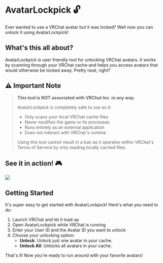 # AvatarLockpick 🔓
Ever wanted to use a VRChat avatar but it was locked? Well now you can unlock it using AvatarLockpick!

## What's this all about?
AvatarLockpick is user friendly tool for unlocking VRChat avatars. It works by scanning through your VRChat cache and helps you access avatars that would otherwise be locked away. Pretty neat, right?

## ⚠️ Important Note
> **This tool is NOT associated with VRChat Inc. in any way.**
> 
> AvatarLockpick is completely safe to use as it:
> - Only scans your local VRChat cache files
> - Never modifies the game or its processes
> - Runs entirely as an external application
> - Does not interact with VRChat's runtime
> 
> Using this tool cannot result in a ban as it operates within VRChat's Terms of Service by only reading locally cached files.

## See it in action! 🎮
[<img src="https://img.shields.io/badge/▶️_Watch_Video_Tutorial-4c71f2?style=for-the-badge" />](https://youtu.be/PnvDtNmAfOk)

## Getting Started
It's super easy to get started with AvatarLockpick! Here's what you need to do:

1. Launch VRChat and let it load up
2. Open AvatarLockpick while VRChat is running
3. Enter your User ID and the Avatar ID you want to unlock
4. Choose your unlocking option:
   - **Unlock**: Unlock just one avatar in your cache.
   - **Unlock All**: Unlocks all avatars in your cache.

That's it! Now you're ready to run around with your favorite avatars!
